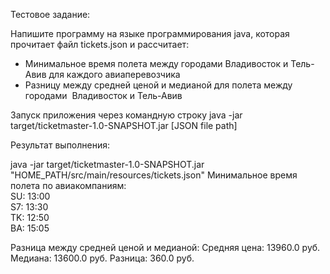 Тестовое задание:

Напишите программу на языке программирования java, которая прочитает файл tickets.json и рассчитает:
- Минимальное время полета между городами Владивосток и Тель-Авив для каждого авиаперевозчика
- Разницу между средней ценой  и медианой для полета между городами  Владивосток и Тель-Авив

Запуск приложения через командную строку java -jar target/ticketmaster-1.0-SNAPSHOT.jar [JSON file path]

Результат выполнения: 

java -jar target/ticketmaster-1.0-SNAPSHOT.jar "HOME_PATH/src/main/resources/tickets.json"
Минимальное время полета по авиакомпаниям: <br />
SU: 13:00 <br />
S7: 13:30 <br />
TK: 12:50 <br />
BA: 15:05 <br />

Разница между средней ценой и медианой:
Средняя цена: 13960.0 руб.
Медиана: 13600.0 руб.
Разница: 360.0 руб.
